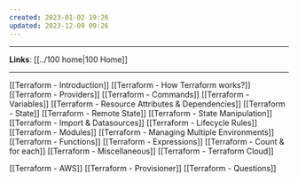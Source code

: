 ```yaml
---
created: 2023-01-02 19:26
updated: 2023-12-09 09:26
---
```

---
**Links**: [[../100 home|100 Home]]

---
[[Terraform - Introduction]]
[[Terraform - How Terraform works?]]
[[Terraform - Providers]]
[[Terraform - Commands]]
[[Terraform - Variables]]
[[Terraform - Resource Attributes & Dependencies]]
[[Terraform - State]]
[[Terraform - Remote State]]
[[Terraform - State Manipulation]]
[[Terraform - Import & Datasources]]
[[Terraform - Lifecycle Rules]]
[[Terraform - Modules]]
[[Terraform - Managing Multiple Environments]]
[[Terraform - Functions]]
[[Terraform - Expressions]]
[[Terraform - Count & for each]]
[[Terraform - Miscellaneous]]
[[Terraform - Terraform Cloud]]

[[Terraform - AWS]]
[[Terraform - Provisioner]]
[[Terraform - Questions]]